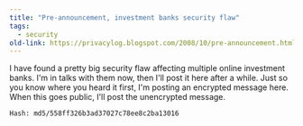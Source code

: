 ```yaml
---
title: "Pre-announcement, investment banks security flaw"
tags:
  - security
old-link: https://privacylog.blogspot.com/2008/10/pre-announcement.html
---
```


I have found a pretty big security flaw affecting multiple online investment banks. I'm in talks with them now, then I'll post it here after a while. Just so you know where you heard it first, I'm posting an encrypted message here. When this goes public, I'll post the unencrypted message.

```
Hash: md5/558ff326b3ad37027c78ee8c2ba13016
```
